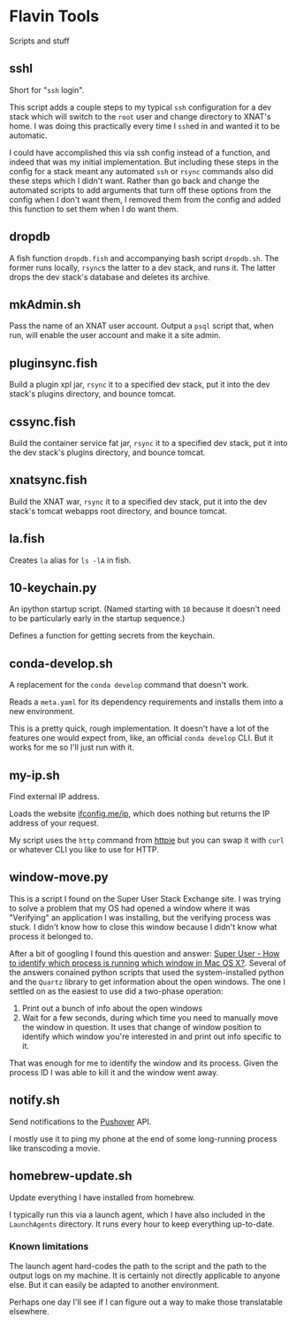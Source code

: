 # Flavin Tools

Scripts and stuff

## sshl
Short for "`ssh` login".

This script adds a couple steps to my typical `ssh` configuration for a dev stack which will switch to the `root` user and change directory to XNAT's home. I was doing this practically every time I `ssh`ed in and wanted it to be automatic.

I could have accomplished this via ssh config instead of a function, and indeed that was my initial implementation. But including these steps in the config for a stack meant any automated `ssh` or `rsync` commands also did these steps which I didn't want. Rather than go back and change the automated scripts to add arguments that turn off these options from the config when I don't want them, I removed them from the config and added this function to set them when I do want them.

## dropdb
A fish function `dropdb.fish` and accompanying bash script `dropdb.sh`. The former runs locally, `rsync`s the latter to a dev stack, and runs it. The latter drops the dev stack's database and deletes its archive.

## mkAdmin.sh
Pass the name of an XNAT user account. Output a `psql` script that, when run, will enable the user account and make it a site admin.

## pluginsync.fish
Build a plugin xpl jar, `rsync` it to a specified dev stack, put it into the dev stack's plugins directory, and bounce tomcat.

## cssync.fish
Build the container service fat jar, `rsync` it to a specified dev stack, put it into the dev stack's plugins directory, and bounce tomcat.

## xnatsync.fish
Build the XNAT war, `rsync` it to a specified dev stack, put it into the dev stack's tomcat webapps root directory, and bounce tomcat.

## la.fish
Creates `la` alias for `ls -lA` in fish.

## 10-keychain.py
An ipython startup script. (Named starting with `10` because
it doesn't need to be particularly early in the startup sequence.)

Defines a function for getting secrets from the keychain.

## conda-develop.sh
A replacement for the `conda develop` command that doesn't work.

Reads a `meta.yaml` for its dependency requirements and installs
them into a new environment.

This is a pretty quick, rough implementation. It doesn't have a
lot of the features one would expect from, like, an official 
`conda develop` CLI. But it works for me so I'll just run with it.

## my-ip.sh
Find external IP address.

Loads the website [ifconfig.me/ip](ifconfig.me/ip), which does nothing but returns the IP address
of your request.

My script uses the `http` command from [httpie](https://github.com/httpie)
but you can swap it with `curl` or whatever CLI you like to use for HTTP.

## window-move.py

This is a script I found on the Super User Stack Exchange site. I was trying to solve a problem that my OS had opened a window where it was "Verifying" an application I was installing, but the verifying process was stuck. I didn't know how to close this window because I didn't know what process it belonged to.

After a bit of googling I found this question and answer: [Super User - How to identify which process is running which window in Mac OS X?](https://superuser.com/questions/902869/how-to-identify-which-process-is-running-which-window-in-mac-os-x). Several of the answers conained python scripts that used the system-installed python and the `Quartz` library to get information about the open windows. The one I settled on as the easiest to use did a two-phase operation:

1. Print out a bunch of info about the open windows
2. Wait for a few seconds, during which time you need to manually move the window in question. It uses that change of window position to identify which window you're interested in and print out info specific to it.

That was enough for me to identify the window and its process. Given the process ID I was able to kill it and the window went away.

## notify.sh
Send notifications to the [Pushover](https://pushover.net) API.

I mostly use it to ping my phone at the end of some long-running process like transcoding a movie.

## homebrew-update.sh
Update everything I have installed from homebrew.

I typically run this via a launch agent, which I have also included in the `LaunchAgents` directory.
It runs every hour to keep everything up-to-date.

### Known limitations
The launch agent hard-codes the path to the script and the path to the output logs on my machine.
It is certainly not directly applicable to anyone else.
But it can easily be adapted to another environment.

Perhaps one day I'll see if I can figure out a way to make those translatable elsewhere.
